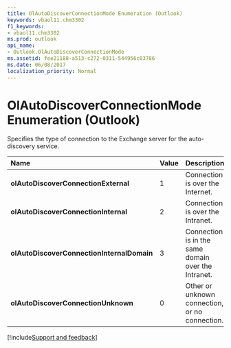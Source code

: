 ```yaml
---
title: OlAutoDiscoverConnectionMode Enumeration (Outlook)
keywords: vbaol11.chm3302
f1_keywords:
- vbaol11.chm3302
ms.prod: outlook
api_name:
- Outlook.OlAutoDiscoverConnectionMode
ms.assetid: fee21188-a513-c272-0311-544956c03786
ms.date: 06/08/2017
localization_priority: Normal
---
```



# OlAutoDiscoverConnectionMode Enumeration (Outlook)

Specifies the type of connection to the Exchange server for the auto-discovery service.



|Name|Value|Description|
|:-----|:-----|:-----|
| **olAutoDiscoverConnectionExternal**|1|Connection is over the Internet.|
| **olAutoDiscoverConnectionInternal**|2|Connection is over the Intranet.|
| **olAutoDiscoverConnectionInternalDomain**|3|Connection is in the same domain over the Intranet.|
| **olAutoDiscoverConnectionUnknown**|0|Other or unknown connection, or no connection.|

[!include[Support and feedback](~/includes/feedback-boilerplate.md)]